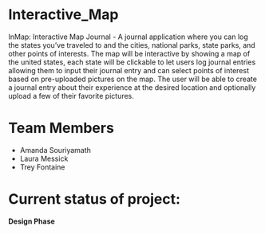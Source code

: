 # Interactive_Map
InMap: Interactive Map Journal - A journal application where you can log the states
you’ve traveled to and the cities, national parks, state parks, and other points of interests. The map will be interactive by showing a map of the united states, each state will be clickable to let users log journal entries allowing them to input their journal entry and can select points of interest based on pre-uploaded pictures on the map. The user will be able to create a journal entry about their experience at the desired location and optionally upload a few of their favorite pictures.

# Team Members
* Amanda Souriyamath
* Laura Messick
* Trey Fontaine

# Current status of project:
**Design Phase**



